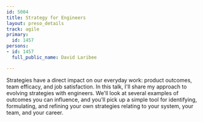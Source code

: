 ```yaml
---
id: 5004
title: Strategy for Engineers
layout: preso_details
track: agile
primary:
  id: 1457
persons:
- id: 1457
  full_public_name: David Laribee

---
```

Strategies have a direct impact on our everyday work: product outcomes, team efficacy, and job satisfaction. In this talk, I'll share my approach to evolving strategies with engineers. We'll look at several examples of outcomes you can influence, and you'll pick up a simple tool for identifying, formulating, and refining your own strategies relating to your system, your team, and your career.